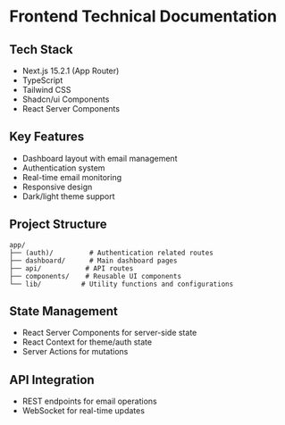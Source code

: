 # Frontend Technical Documentation

## Tech Stack
- Next.js 15.2.1 (App Router)
- TypeScript
- Tailwind CSS
- Shadcn/ui Components
- React Server Components

## Key Features
- Dashboard layout with email management
- Authentication system
- Real-time email monitoring
- Responsive design
- Dark/light theme support

## Project Structure
```
app/
├── (auth)/         # Authentication related routes
├── dashboard/      # Main dashboard pages
├── api/           # API routes
├── components/    # Reusable UI components
└── lib/          # Utility functions and configurations
```

## State Management
- React Server Components for server-side state
- React Context for theme/auth state
- Server Actions for mutations

## API Integration
- REST endpoints for email operations
- WebSocket for real-time updates
